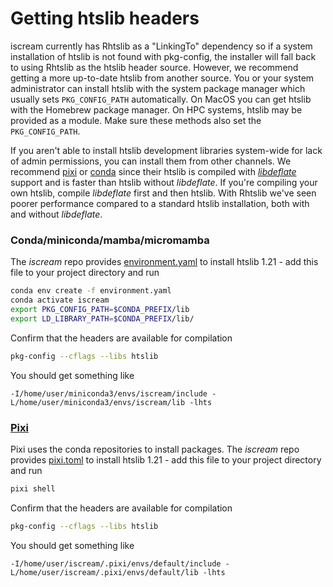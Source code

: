 # Getting htslib headers

iscream currently has Rhtslib as a "LinkingTo" dependency so if a system
installation of htslib is not found with pkg-config, the installer will fall
back to using Rhtslib as the htslib header source. However, we recommend getting
a more up-to-date htslib from another source. You or your system administrator
can install htslib with the system package manager which usually sets
`PKG_CONFIG_PATH` automatically. On MacOS you can get htslib with the Homebrew
package manager. On HPC systems, htslib may be provided as a module. Make sure
these methods also set the `PKG_CONFIG_PATH`.

If you aren't able to install htslib development libraries system-wide for lack
of admin permissions, you can install them from other channels. We recommend
[pixi](#pixi) or [conda](#conda) since their htslib is compiled with
[*libdeflate*](https://github.com/ebiggers/libdeflate) support and is faster
than htslib without *libdeflate*. If you're compiling your own htslib, compile
*libdeflate* first and then htslib. With Rhtslib we've seen poorer performance
compared to a standard htslib installation, both with and without *libdeflate*.

### Conda/miniconda/mamba/micromamba

The *iscream* repo provides [environment.yaml](environment.yaml) to install
htslib 1.21 - add this file to your project directory and run

```bash
conda env create -f environment.yaml
conda activate iscream
export PKG_CONFIG_PATH=$CONDA_PREFIX/lib
export LD_LIBRARY_PATH=$CONDA_PREFIX/lib/
```

Confirm that the headers are available for compilation
```bash
pkg-config --cflags --libs htslib
```

You should get something like

```
-I/home/user/miniconda3/envs/iscream/include -L/home/user/miniconda3/envs/iscream/lib -lhts
```

### [Pixi](https://pixi.sh/latest/)

Pixi uses the conda repositories to install packages. The *iscream* repo
provides [pixi.toml](pixi.toml) to install htslib 1.21 - add this file to your
project directory and run

```bash
pixi shell
```

Confirm that the headers are available for compilation
```bash
pkg-config --cflags --libs htslib
```

You should get something like

```
-I/home/user/iscream/.pixi/envs/default/include -L/home/user/iscream/.pixi/envs/default/lib -lhts
```
